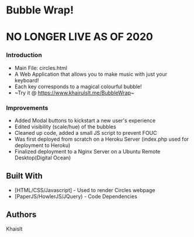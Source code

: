 # Bubble Wrap!


# NO LONGER LIVE AS OF 2020


### Introduction

* Main File: circles.html
* A Web Application that allows you to make music with just your keyboard! 
* Each key corresponds to a magical colourful bubble!
* ~Try it @ https://www.khairulslt.me/BubbleWrap~

### Improvements
* Added Modal buttons to kickstart a new user's experience
* Edited visibility (scale/hue) of the bubbles
* Cleaned up code, added a small JS script to prevent FOUC
* Was first deployed from scratch on a Heroku Server (index.php used for deployment to Heroku)
* Finalized deployment to a Nginx Server on a Ubuntu Remote Desktop(Digital Ocean)

## Built With

* [HTML/CSS/Javascript] - Used to render Circles webpage
* [PaperJS/HowlerJS/JQuery) - Code Dependencies


## Authors

Khaislt

